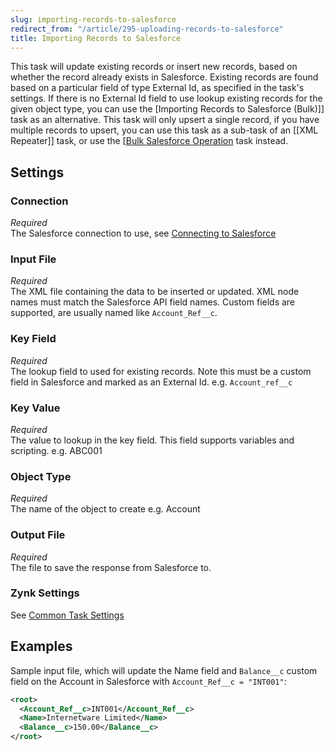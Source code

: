 ```yaml
---
slug: importing-records-to-salesforce
redirect_from: "/article/295-uploading-records-to-salesforce"
title: Importing Records to Salesforce
---
```

This task will update existing records or insert new records, based on whether the record already exists in Salesforce. Existing records are found based on a particular field of type External Id, as specified in the task's settings. If there is no External Id field to use lookup existing records for the given object type, you can use the [Importing Records to Salesforce (Bulk)]] task as an alternative. This task will only upsert a single record, if you have multiple records to upsert, you can use this task as a sub-task of an [[XML Repeater]] task, or use the [[Bulk Salesforce Operation](importing-records-to-salesforce-(bulk)]]-task-as-an-alternative.-this-task-will-only-upsert-a-single-record,-if-you-have-multiple-records-to-upsert,-you-can-use-this-task-as-a-sub-task-of-an [[xml-repeater]]-task,-or-use-the [[bulk-salesforce-operation) task instead.


## Settings

### Connection 
_Required_  
The Salesforce connection to use, see [Connecting to Salesforce](connecting-to-salesforce)

### Input File
_Required_  
The XML file containing the data to be inserted or updated. XML node names must match the Salesforce API field names. Custom fields are supported, are usually named like `Account_Ref__c`.

### Key Field
_Required_  
The lookup field to used for existing records. Note this must be a custom field in Salesforce and marked as an External Id. e.g. `Account_ref__c`

### Key Value
_Required_  
The value to lookup in the key field. This field supports variables and scripting. e.g. ABC001

### Object Type
_Required_  
The name of the object to create e.g. Account

### Output File
_Required_  
The file to save the response from Salesforce to.

### Zynk Settings 
See [Common Task Settings](common-task-settings)

## Examples
Sample input file, which will update the Name field and `Balance__c` custom field on the Account in Salesforce with `Account_Ref__c = "INT001"`:

```xml
<root> 
  <Account_Ref__c>INT001</Account_Ref__c>
  <Name>Internetware Limited</Name>    
  <Balance__c>150.00</Balance__c>
</root>
```